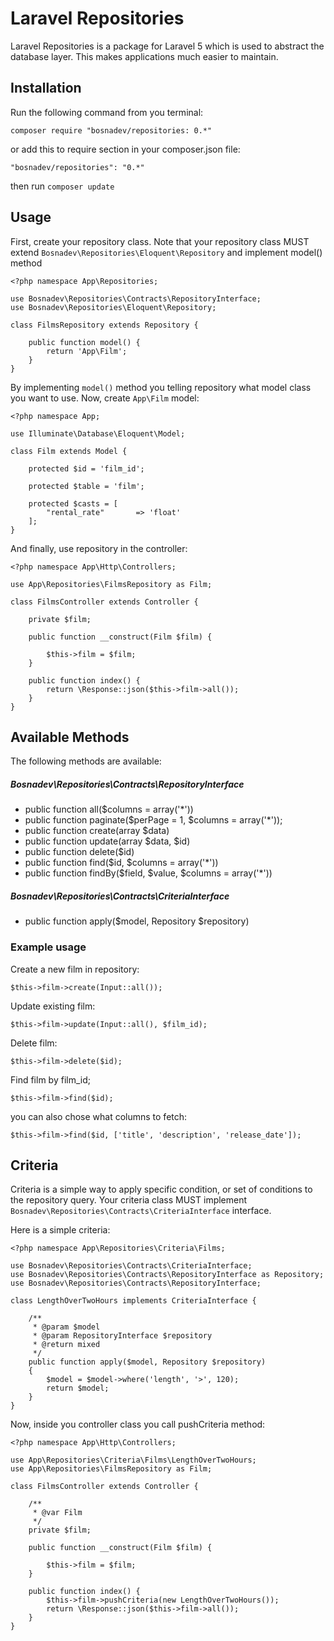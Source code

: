 # Laravel Repositories

Laravel Repositories is a package for Laravel 5 which is used to abstract the database layer. This makes applications much easier to maintain.

## Installation

Run the following command from you terminal:


 ```
 composer require "bosnadev/repositories: 0.*"
 ```
 
or add this to require section in your composer.json file:
 
 ```
 "bosnadev/repositories": "0.*"
 ```
 
then run ```composer update```
 
 
## Usage
 
First, create your repository class. Note that your repository class MUST extend ```Bosnadev\Repositories\Eloquent\Repository``` and implement model() method

    <?php namespace App\Repositories;

    use Bosnadev\Repositories\Contracts\RepositoryInterface;
    use Bosnadev\Repositories\Eloquent\Repository;

    class FilmsRepository extends Repository {

        public function model() {
            return 'App\Film';
        }
    }

By implementing ```model()``` method you telling repository what model class you want to use. Now, create ```App\Film``` model:

    <?php namespace App;
    
    use Illuminate\Database\Eloquent\Model;
    
    class Film extends Model {
    
        protected $id = 'film_id';
    
        protected $table = 'film';
    
        protected $casts = [
            "rental_rate"       => 'float'
        ];
    }
    
And finally, use repository in the controller:

    <?php namespace App\Http\Controllers;
    
    use App\Repositories\FilmsRepository as Film;
    
    class FilmsController extends Controller {
    
        private $film;
    
        public function __construct(Film $film) {
    
            $this->film = $film;
        }
    
        public function index() {
            return \Response::json($this->film->all());
        }
    }
    

## Available Methods

The following methods are available:

##### Bosnadev\Repositories\Contracts\RepositoryInterface

* public function all($columns = array('*'))
* public function paginate($perPage = 1, $columns = array('*'));
* public function create(array $data)
* public function update(array $data, $id)
* public function delete($id)
* public function find($id, $columns = array('*'))
* public function findBy($field, $value, $columns = array('*'))

##### Bosnadev\Repositories\Contracts\CriteriaInterface

* public function apply($model, Repository $repository)


### Example usage


Create a new film in repository:

    $this->film->create(Input::all());
    
Update existing film:

    $this->film->update(Input::all(), $film_id);
    
Delete film:
    
    $this->film->delete($id);
    
Find film by film_id;

    $this->film->find($id);
    
you can also chose what columns to fetch:
   
    $this->film->find($id, ['title', 'description', 'release_date']);
    
## Criteria

Criteria is a simple way to apply specific condition, or set of conditions to the repository query. Your criteria class MUST implement ```Bosnadev\Repositories\Contracts\CriteriaInterface``` interface.

Here is a simple criteria:

    <?php namespace App\Repositories\Criteria\Films;
    
    use Bosnadev\Repositories\Contracts\CriteriaInterface;
    use Bosnadev\Repositories\Contracts\RepositoryInterface as Repository;
    use Bosnadev\Repositories\Contracts\RepositoryInterface;
    
    class LengthOverTwoHours implements CriteriaInterface {
    
        /**
         * @param $model
         * @param RepositoryInterface $repository
         * @return mixed
         */
        public function apply($model, Repository $repository)
        {
            $model = $model->where('length', '>', 120);
            return $model;
        }
    }
    
Now, inside you controller class you call pushCriteria method:

    <?php namespace App\Http\Controllers;
    
    use App\Repositories\Criteria\Films\LengthOverTwoHours;
    use App\Repositories\FilmsRepository as Film;
    
    class FilmsController extends Controller {
    
        /**
         * @var Film
         */
        private $film;
    
        public function __construct(Film $film) {
    
            $this->film = $film;
        }
    
        public function index() {
            $this->film->pushCriteria(new LengthOverTwoHours());
            return \Response::json($this->film->all());
        }
    }

